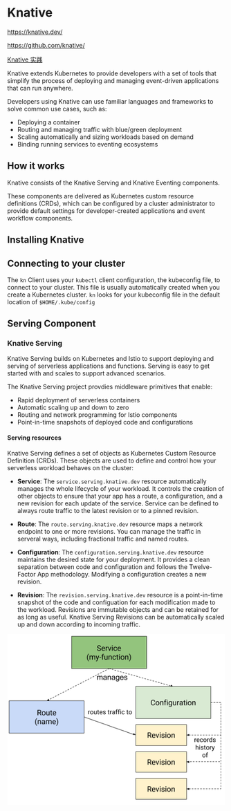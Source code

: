 # Knative

https://knative.dev/

https://github.com/knative/

[Knative 实践](https://www.jianshu.com/p/cca919712a04)

Knative extends Kubernetes to provide developers with a set of tools that simplify the process of deploying and managing event-driven applications that can run anywhere.

Developers using Knative can use familiar languages and frameworks to solve common use cases, such as:

- Deploying a container
- Routing and managing traffic with blue/green deployment
- Scaling automatically and sizing workloads based on demand
- Binding running services to eventing ecosystems

## How it works

Knative consists of the Knative Serving and Knative Eventing components.

These components are delivered as Kubernetes custom resource definitions (CRDs), which can be configured by a cluster administrator to provide default settings for developer-created applications and event workflow components.

## Installing Knative



## Connecting to your cluster

The `kn` Client uses your `kubectl` client configuration, the kubeconfig file, to connect to your cluster. This file is usually automatically created when you create a Kubernetes cluster. `kn` looks for your kubeconfig file in the default location of `$HOME/.kube/config`

## Serving Component

### Knative Serving

Knative Serving builds on Kubernetes and Istio to support deploying and serving of serverless applications and functions. Serving is easy to get started with and scales to support advanced scenarios.

The Knative Serving project provdies middleware primitives that enable:

- Rapid deployment of serverless containers
- Automatic scaling up and down to zero
- Routing and network programming for Istio components
- Point-in-time snapshots of deployed code and configurations

#### Serving resources

Knative Serving defines a set of objects as Kubernetes Custom Resource Definition (CRDs). These objects are used to define and control how your serverless workload behaves on the cluster:

- **Service**: The `service.serving.knative.dev` resource automatically manages the whole lifecycle of your workload. It controls the creation of other objects to ensure that your app has a route, a configuration, and a new revision for each update of the service. Service can be defined to always route traffic to the latest revision or to a pinned revision.

- **Route**: The `route.serving.knative.dev` resource maps a network endpoint to one or more revisions. You can manage the traffic in serveral ways, including fractional traffic and named routes.

- **Configuration**: The `configuration.serving.knative.dev` resource maintains the desired state for your deployment. It provides a clean separation between code and configuration and follows the Twelve-Factor App methodology. Modifying a configuration creates a new revision.

- **Revision**: The `revision.serving.knative.dev` resource is a point-in-time snapshot of the code and configuation for each modification made to the workload. Revisions are immutable objects and can be retained for as long as useful. Knative Serving Revisions can be automatically scaled up and down according to incoming traffic.

<img src="object_model.png">